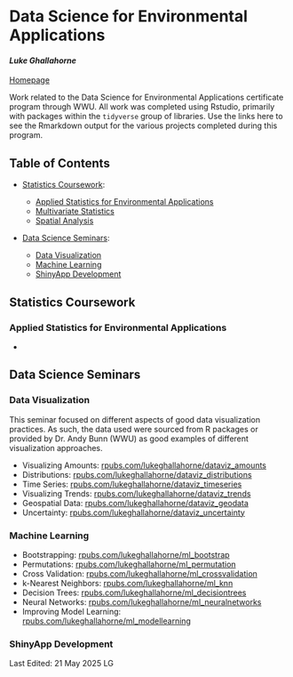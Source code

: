 # Data Science for Environmental Applications
#### *Luke Ghallahorne*
[Homepage](https://lukeghallahorne.github.io/)

Work related to the Data Science for Environmental Applications certificate program through WWU. All work was completed using Rstudio, primarily with packages within the `tidyverse` group of libraries. Use the links here to see the Rmarkdown output for the various projects completed during this program.

## Table of Contents
* [Statistics Coursework](#statistics-coursework):
  * [Applied Statistics for Environmental Applications](#applied-statistics)
  * [Multivariate Statistics](#multivariate-statistics)
  * [Spatial Analysis](#spatial-analysis)

* [Data Science Seminars](#data-science-seminars):
  * [Data Visualization](#data-visualization)
  * [Machine Learning](#machine-learning)
  * [ShinyApp Development](#shinyapp-development)

## Statistics Coursework
### Applied Statistics for Environmental Applications

* 

## Data Science Seminars
### Data Visualization
This seminar focused on different aspects of good data visualization practices. As such, the data used were sourced from R packages or provided by Dr. Andy Bunn (WWU) as good examples of different visualization approaches.

* Visualizing Amounts: [rpubs.com/lukeghallahorne/dataviz_amounts](https://rpubs.com/lukeghallahorne/dataviz_amounts)
* Distributions: [rpubs.com/lukeghallahorne/dataviz_distributions](https://rpubs.com/lukeghallahorne/dataviz_distributions)
* Time Series: [rpubs.com/lukeghallahorne/dataviz_timeseries](https://rpubs.com/lukeghallahorne/dataviz_timeseries)
* Visualizing Trends: [rpubs.com/lukeghallahorne/dataviz_trends](https://rpubs.com/lukeghallahorne/dataviz_trends)
* Geospatial Data: [rpubs.com/lukeghallahorne/dataviz_geodata](https://rpubs.com/lukeghallahorne/dataviz_geodata)
* Uncertainty: [rpubs.com/lukeghallahorne/dataviz_uncertainty](https://rpubs.com/lukeghallahorne/dataviz_uncertainty)

### Machine Learning

* Bootstrapping: [rpubs.com/lukeghallahorne/ml_bootstrap](https://rpubs.com/lukeghallahorne/ml_bootstrap)
* Permutations: [rpubs.com/lukeghallahorne/ml_permutation](https://rpubs.com/lukeghallahorne/ml_permutation)
* Cross Validation: [rpubs.com/lukeghallahorne/ml_crossvalidation](https://rpubs.com/lukeghallahorne/ml_crossvalidation)
* k-Nearest Neighbors: [rpubs.com/lukeghallahorne/ml_knn](https://rpubs.com/lukeghallahorne/ml_knn)
* Decision Trees: [rpubs.com/lukeghallahorne/ml_decisiontrees](https://rpubs.com/lukeghallahorne/ml_decisiontrees)
* Neural Networks: [rpubs.com/lukeghallahorne/ml_neuralnetworks](https://rpubs.com/lukeghallahorne/ml_neuralnetworks)
* Improving Model Learning: [rpubs.com/lukeghallahorne/ml_modellearning](https://rpubs.com/lukeghallahorne/ml_modellearning)

### ShinyApp Development



Last Edited: 21 May 2025 LG
